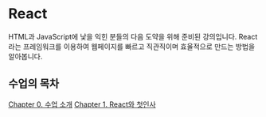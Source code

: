 # React

HTML과 JavaScript에 낯을 익힌 분들의 다음 도약을 위해 준비된 강의입니다. React라는 프레임워크를 이용하여 웹페이지를 빠르고 직관직이며 효율적으로 만드는 방법을 알아봅니다.

## 수업의 목차

[Chapter 0. 수업 소개](./chap0.md)
[Chapter 1. React와 첫인사](./chap1.md)
